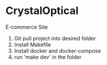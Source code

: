 # CrystalOptical
E-commerce Site

1. Git pull project into desired folder
2. Install Makefile
3. Install docker and docker-compose
4. run 'make dev' in the folder
